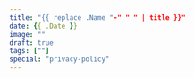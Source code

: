```yaml
---
title: "{{ replace .Name "-" " " | title }}"
date: {{ .Date }}
image: ""
draft: true
tags: [""]
special: "privacy-policy"
---
```


